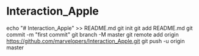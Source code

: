# Interaction_Apple

echo "# Interaction_Apple" >> README.md
git init
git add README.md
git commit -m "first commit"
git branch -M master
git remote add origin https://github.com/marvelopers/Interaction_Apple.git
git push -u origin master
